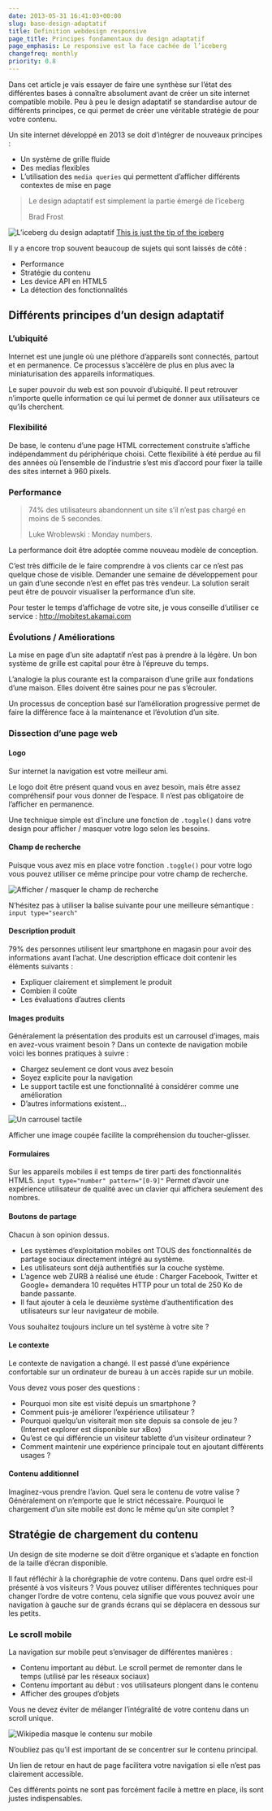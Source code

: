 ```yaml
---
date: 2013-05-31 16:41:03+00:00
slug: base-design-adaptatif
title: Definition webdesign responsive
page_title: Principes fondamentaux du design adaptatif
page_emphasis: Le responsive est la face cachée de l’iceberg
changefreq: monthly
priority: 0.8
---
```


Dans cet article je vais essayer de faire une synthèse sur l’état des différentes bases à connaître absolument avant de créer un site internet compatible mobile. Peu à peu le design adaptatif se standardise autour de différents principes, ce qui permet de créer une véritable stratégie de pour votre contenu.

Un site internet développé en 2013 se doit d’intégrer de nouveaux principes :

  * Un système de grille fluide
  * Des medias flexibles
  * L’utilisation des `media queries` qui permettent d’afficher différents contextes de mise en page

> Le design adaptatif est simplement la partie émergé de l’iceberg
>
> Brad Frost


![L’iceberg du design adaptatif](blog/legacy/2013/05/iceberg.jpg?raw=true)
[This is just the tip of the iceberg](http://bradfrost.com/blog/post/beyond-squishy-the-principles-of-adaptive-design/)


Il y a encore trop souvent beaucoup de sujets qui sont laissés de côté :

  * Performance
  * Stratégie du contenu
  * Les device API en HTML5
  * La détection des fonctionnalités

## Différents principes d’un design adaptatif

### L’ubiquité

Internet est une jungle où une pléthore d’appareils sont connectés, partout et en permanence. Ce processus s’accélère de plus en plus avec la miniaturisation des appareils informatiques.

Le super pouvoir du web est son pouvoir d’ubiquité. Il peut retrouver n’importe quelle information ce qui lui permet de donner aux utilisateurs ce qu’ils cherchent.


### Flexibilité

De base, le contenu d’une page HTML correctement construite s’affiche indépendamment du périphérique choisi.
Cette flexibilité à été perdue au fil des années où l’ensemble de l’industrie s’est mis d’accord pour fixer la taille des sites internet à 960 pixels.


### Performance

> 74% des utilisateurs abandonnent un site s’il n’est pas chargé en moins de 5 secondes.
>
> Luke Wroblewski : Monday numbers.


La performance doit être adoptée comme nouveau modèle de conception.

C’est très difficile de le faire comprendre à vos clients car ce n’est pas quelque chose de visible. Demander une semaine de développement pour un gain d’une seconde n’est en effet pas très vendeur. La solution serait peut être de pouvoir visualiser la performance d’un site.

Pour tester le temps d’affichage de votre site, je vous conseille d’utiliser ce service : http://mobitest.akamai.com


### Évolutions / Améliorations


La mise en page d’un site adaptatif n’est pas à prendre à la légère. Un bon système de grille est capital pour être à l’épreuve du temps.

L’analogie la plus courante est la comparaison d’une grille aux fondations d’une maison. Elles doivent être saines pour ne pas s’écrouler.

Un processus de conception basé sur l’amélioration progressive permet de faire la différence face à la maintenance et l’évolution d’un site.


### Dissection d’une page web

#### Logo

Sur internet la navigation est votre meilleur ami.

Le logo doit être présent quand vous en avez besoin, mais être assez compréhensif pour vous donner de l’espace. Il n’est pas obligatoire de l’afficher en permanence.

Une technique simple est d’inclure une fonction de `.toggle()` dans votre design pour afficher / masquer votre logo selon les besoins.


#### Champ de recherche


Puisque vous avez mis en place votre fonction `.toggle()` pour votre logo vous pouvez utiliser ce même principe pour votre champ de recherche.

![Afficher / masquer le champ de recherche](blog/legacy/2013/05/toggle-search.png?raw=true)

N’hésitez pas à utiliser la balise suivante pour une meilleure sémantique : `input type="search"`


#### Description produit

79% des personnes utilisent leur smartphone en magasin pour avoir des informations avant l’achat.
Une description efficace doit contenir les éléments suivants :

  * Expliquer clairement et simplement le produit
  * Combien il coûte
  * Les évaluations d’autres clients




#### Images produits


Généralement la présentation des produits est un carrousel d’images, mais en avez-vous vraiment besoin ?
Dans un contexte de navigation mobile voici les bonnes pratiques à suivre :

  * Chargez seulement ce dont vous avez besoin
  * Soyez explicite pour la navigation
  * Le support tactile est une fonctionnalité à considérer comme une amélioration
  * D’autres informations existent...

![Un carrousel tactile](blog/legacy/2013/05/side-content.png?raw=true)

Afficher une image coupée facilite la compréhension du toucher-glisser.


#### Formulaires


Sur les appareils mobiles il est temps de tirer parti des fonctionnalités HTML5.
`input type="number" pattern="[0-9]"` Permet d’avoir une expérience utilisateur de qualité avec un clavier qui affichera seulement des nombres.


#### Boutons de partage


Chacun à son opinion dessus.

  * Les systèmes d’exploitation mobiles ont TOUS des fonctionnalités de partage sociaux directement intégré au système.
  * Les utilisateurs sont déjà authentifiés sur la couche système.
  * L’agence web ZURB à réalisé une étude : Charger Facebook, Twitter et Google+ demandera 10 requêtes HTTP pour un total de 250 Ko de bande passante.
  * Il faut ajouter à cela le deuxième système d’authentification des utilisateurs sur leur navigateur de mobile.

Vous souhaitez toujours inclure un tel système à votre site ?

#### Le contexte

Le contexte de navigation a changé. Il est passé d’une expérience confortable sur un ordinateur de bureau à un accès rapide sur un mobile.

Vous devez vous poser des questions :

  * Pourquoi mon site est visité depuis un smartphone ?
  * Comment puis-je améliorer l’expérience utilisateur ?
  * Pourquoi quelqu’un visiterait mon site depuis sa console de jeu ? (Internet explorer est disponible sur xBox)
  * Qu’est ce qui différencie un visiteur tablette d’un visiteur ordinateur ?
  * Comment maintenir une expérience principale tout en ajoutant différents usages ?


#### Contenu additionnel

Imaginez-vous prendre l’avion. Quel sera le contenu de votre valise ? Généralement on n’emporte que le strict nécessaire.
Pourquoi le chargement d’un site mobile est donc le même qu’un site complet ?

## Stratégie de chargement du contenu


Un design de site moderne se doit d’être organique et s’adapte en fonction de la taille d’écran disponible.

Il faut réfléchir à la chorégraphie de votre contenu. Dans quel ordre est-il présenté à vos visiteurs ? Vous pouvez utiliser différentes techniques pour changer l’ordre de votre contenu, cela signifie que vous pouvez avoir une navigation à gauche sur de grands écrans qui se déplacera en dessous sur les petits.


### Le scroll mobile

La navigation sur mobile peut s’envisager de différentes manières :

  * Contenu important au début. Le scroll permet de remonter dans le temps (utilisé par les réseaux sociaux)
  * Contenu important au début : vos utilisateurs plongent dans le contenu
  * Afficher des groupes d’objets


Vous ne devez éviter de mélanger l’intégralité de votre contenu dans un scroll unique.

![Wikipedia masque le contenu sur mobile](blog/legacy/2013/05/progressive-disclosure.png?raw=true)

N’oubliez pas qu’il est important de se concentrer sur le contenu principal.

Un lien de retour en haut de page facilitera votre navigation si elle n’est pas clairement accessible.

Ces différents points ne sont pas forcément facile à mettre en place, ils sont justes indispensables.
